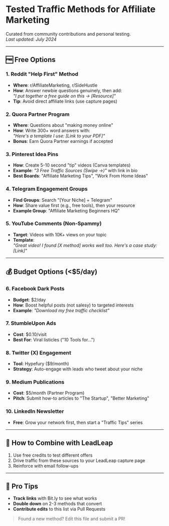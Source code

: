 # Tested Traffic Methods for Affiliate Marketing

Curated from community contributions and personal testing.  
*Last updated: July 2024*

---

## 🆓 Free Options

### 1. Reddit "Help First" Method
- **Where**: r/AffiliateMarketing, r/SideHustle
- **How**: Answer newbie questions genuinely, then add:  
  *"I put together a free guide on this → [Resource]"*  
- **Tip**: Avoid direct affiliate links (use capture pages)

### 2. Quora Partner Program
- **Where**: Questions about "making money online"
- **How**: Write 300+ word answers with:  
  *"Here's a template I use: [Link to your PDF]"*  
- **Bonus**: Earn Quora Partner earnings if accepted

### 3. Pinterest Idea Pins
- **How**: Create 5-10 second "tip" videos (Canva templates)  
- **Example**: *"3 Free Traffic Sources (Swipe →)"* with link in bio  
- **Best Boards**: "Affiliate Marketing Tips", "Work From Home Ideas"

### 4. Telegram Engagement Groups
- **Find Groups**: Search "[Your Niche] + Telegram"  
- **How**: Share value first (e.g., free tools), then your resource  
- **Example Group**: "Affiliate Marketing Beginners HQ"

### 5. YouTube Comments (Non-Spammy)
- **Target**: Videos with 10K+ views on your topic  
- **Template**:  
  *"Great video! I found [X method] works well too. Here's a case study: [Link]"*  

---

## 💰 Budget Options (<$5/day)

### 6. Facebook Dark Posts
- **Budget**: $2/day  
- **How**: Boost helpful posts (not salesy) to targeted interests  
- **Example**: *"Download my free traffic checklist"*  

### 7. StumbleUpon Ads
- **Cost**: $0.10/visit  
- **Best For**: Viral listicles ("10 Tools for...")  

### 8. Twitter (X) Engagement
- **Tool**: Hypefury ($9/month)  
- **Strategy**: Auto-engage with leads who tweet about your niche  

### 9. Medium Publications
- **Cost**: $5/month (Partner Program)  
- **Pitch**: Submit how-to articles to "The Startup", "Better Marketing"  

### 10. LinkedIn Newsletter
- **Free**: Grow your network first, then start a "Traffic Tips" series  

---

## 🔄 How to Combine with LeadLeap
1. Use free credits to test different offers  
2. Drive traffic from these sources to your LeadLeap capture page  
3. Reinforce with email follow-ups  

---

## 📌 Pro Tips
- **Track links** with Bit.ly to see what works  
- **Double down** on 2-3 methods that convert  
- **Contribute edits** to this list via Pull Requests  

> Found a new method? Edit this file and submit a PR!
